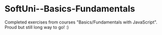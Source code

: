 # SoftUni--Basics-Fundamentals
Completed exercises from courses "Basics/Fundamentals with JavaScript". Proud but still long way to go! :)
